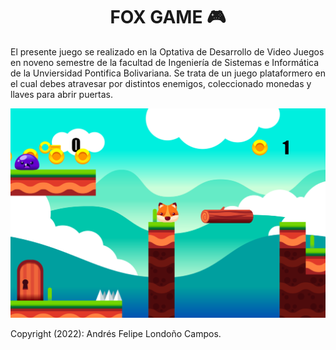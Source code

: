 <h1 align="center">FOX GAME 🎮</h1>

El presente juego se realizado en la Optativa de Desarrollo de Video Juegos en noveno semestre de la facultad de Ingeniería de Sistemas e Informática de la Unviersidad Pontifica Bolivariana. Se trata de un juego plataformero en el cual debes atravesar por distintos enemigos, coleccionado monedas y llaves para abrir puertas.


![Part 1](https://github.com/ApidriuC/FoxGame---Construct3/blob/main/ImgFoxGame/FOXGAME.PNG)


Copyright (2022): Andrés Felipe Londoño Campos.
